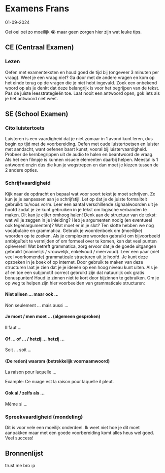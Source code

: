 # Examens Frans

01-09-2024

Oei oei oei zo moeilijk 😭 maar geen zorgen hier zijn wat leuke tips.

## CE (Centraal Examen)

### Lezen

Oefen met examenteksten en houd goed de tijd bij (ongeveer 3 minuten per vraag). Weet je een vraag niet? Ga door met de andere vragen en kom op het einde terug op de vragen die je niet hebt ingevuld. Zoek een onbekend woord op als je denkt dat deze belangrijk is voor het begrijpen van de tekst. Pas de juiste leesstrategieën toe. Laat nooit een antwoord open, gok iets als je het antwoord niet weet.

## SE (School Examen)

### Cito luistertoets

Luisteren is een vaardigheid dat je niet zomaar in 1 avond kunt leren, dus begin op tijd met de voorbereiding. Oefen met oude luistertoetsen en luister met aandacht, want oefenen baart kunst, vooral bij luistervaardigheid. Probeer de kernbegrippen uit de audio te halen en beantwoord de vraag. Als het een filmpje is kunnen visuele elementen daarbij helpen. Meestal is 1 antwoord onzin dus die kun je wegstrepen en dan moet je kiezen tussen de 2 andere opties.


### Schrijfvaardigheid

Kijk naar de opdracht en bepaal wat voor soort tekst je moet schrijven. Zo kun je je aanpassen aan je schrijfstijl. Let op dat je de juiste formaliteit gebruikt: tu/vous vorm. Leer een aantal verschillende signaalwoorden uit je hoofd zodat je ze kunt gebruiken in je tekst om logische verbanden te maken. Dit kan je cijfer omhoog halen! Denk aan de structuur van de tekst: wat wil je zeggen in je inleiding? Heb je argumenten nodig (en eventueel ook tegenargumenten)? Wat moet er in je slot? Ten slotte hebben we nog vocabulaire en grammatica. Gebruik je woordenboek om (moeilijke) woorden op te zoeken. Als je complexere woorden gebruikt om bijvoorbeeld ambiguïteit te vermijden of om formeel over te komen, kan dat veel punten opleveren! Wat betreft grammatica, zorg ervoor dat je de goede uitgangen gebruikt (mannelijk / vrouwelijk, enkelvoud / meervoud). Leer een paar (niet veel voorkomende) grammaticale structuren uit je hoofd. Je kunt deze opzoeken in je boek of op internet. Door gebruik te maken van deze structuren laat je zien dat je je ideeën op een hoog niveau kunt uiten. Als je af en toe een subjonctif correct gebruikt zijn dat natuurlijk ook gratis bonuspunten! Houd je zinnen niet te kort door bijzinnen te gebruiken. Om je op weg te helpen zijn hier voorbeelden van grammaticale structuren:

#### Niet alleen ... maar ook ...

Non seulement ... mais aussi ...

#### Je moet / men moet ... (algemeen gesproken)

Il faut ...

#### Of ... of ... / hetzij ... hetzij ...

Soit ... soit ...

#### (De reden) waarom (betrekkelijk voornaamwoord)

La raison pour laquelle ...

Example: Ce nuage est la raison pour laquelle il pleut.

#### Ook al / zelfs als ...

Même si ...

### Spreekvaardigheid (mondeling)

Dit is voor vele een moeilijk onderdeel. Ik weet niet hoe je dit moet aanpakken maar met een goede voorbereiding komt alles heus wel goed. Veel success!

## Bronnenlijst

trust me bro :p